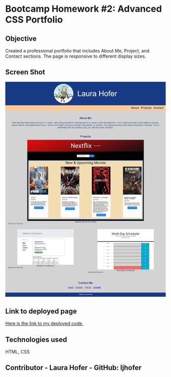 # Bootcamp Homework #2: Advanced CSS Portfolio

## Objective

Created a professional portfolio that includes About Me, Project, and Contact sections. The page is responsive to different display sizes.  

## Screen Shot

![Here is a link to a screen shot of the home page.](./assets/images/portfolio_screen_shot.png)  

## Link to deployed page

[Here is the link to my deployed code.](https://ljhofer.github.io/02-advanced-css-portfolio/)

## Technologies used

HTML, CSS

## Contributor - Laura Hofer - GitHub: ljhofer